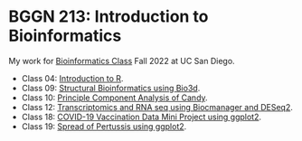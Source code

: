 # BGGN 213: Introduction to Bioinformatics

My work for [Bioinformatics Class](https://bioboot.github.io/bggn213_F22/) Fall 2022 at UC San Diego. 

- Class 04: [Introduction to R](). 
- Class 09: [Structural Bioinformatics using Bio3d](). 
- Class 10: [Principle Component Analysis of Candy](). 
- Class 12: [Transcriptomics and RNA seq using Biocmanager and DESeq2](). 
- Class 18: [COVID-19 Vaccination Data Mini Project using ggplot2](). 
- Class 19: [Spread of Pertussis using ggplot2](). 

